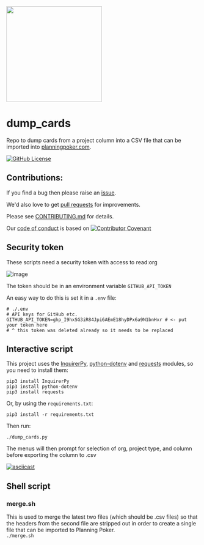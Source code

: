 <img width=250px src="https://atsign.dev/assets/img/atPlatform_logo_gray.svg?sanitize=true">

# dump\_cards
Repo to dump cards from a project column into a CSV file that can be imported
into [planningpoker.com](https://www.planningpoker.com/).

[![GitHub License](https://img.shields.io/badge/license-Apache2-blue.svg)](https://www.apache.org/licenses/LICENSE-2.0) 

## Contributions:

If you find a bug then please raise an
[issue](https://github.com/atsign-company/dump_cards/issues).

We'd also love to get [pull requests](https://github.com/atsign-company/dump_cards/pulls)
for improvements.

Please see [CONTRIBUTING.md](CONTRIBUTING.md) for details.

Our [code of conduct](code_of_conduct.md) is based on
[![Contributor Covenant](https://img.shields.io/badge/Contributor%20Covenant-2.0-4baaaa.svg)](code_of_conduct.md)

## Security token

These scripts need a security token with access to read:org

![image](https://user-images.githubusercontent.com/478926/133479440-04abd22f-d3c3-4082-90ad-1431898839ce.png)

The token should be in an environment variable `GITHUB_API_TOKEN`

An easy way to do this is set it in a `.env` file:

```
# ./.env
# API keys for GitHub etc.
GITHUB_API_TOKEN=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 # <- put your token here
# ^ this token was deleted already so it needs to be replaced
```

## Interactive script

This project uses the
[InquirerPy](https://pypi.org/project/inquirerpy/),
[python-dotenv](https://pypi.org/project/python-dotenv/) and
[requests](https://pypi.org/project/requests/) modules, so you need to
install them:

```
pip3 install InquirerPy
pip3 install python-dotenv
pip3 install requests
```

Or, by using the `requirements.txt`:

```
pip3 install -r requirements.txt
```

Then run:

```
./dump_cards.py
```

The menus will then prompt for selection of org, project type, and column
before exporting the column to .csv

[![asciicast](https://asciinema.org/a/zWE8AisDzacCKqlGpdu7dwPqO.svg)](https://asciinema.org/a/zWE8AisDzacCKqlGpdu7dwPqO)

## Shell script

### merge.sh

This is used to merge the latest two files (which should be .csv files) so
that the headers from the second file are stripped out in order to create
a single file that can be imported to Planning Poker.  
`./merge.sh`
